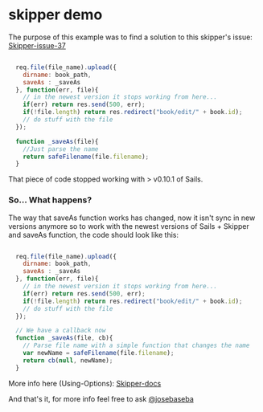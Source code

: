 # skipper demo

The purpose of this example was to find a solution to this skipper's issue: [Skipper-issue-37](https://github.com/balderdashy/skipper/issues/37)

```javascript

  req.file(file_name).upload({
    dirname: book_path,
    saveAs : _saveAs
  }, function(err, file){
    // in the newest version it stops working from here...
    if(err) return res.send(500, err);
    if(!file.length) return res.redirect("book/edit/" + book.id);
    // do stuff with the file
  });

  function _saveAs(file){
    //Just parse the name
    return safeFilename(file.filename);
  }

```

That piece of code stopped working with > v0.10.1 of Sails.

### So... What happens?

The way that saveAs function works has changed, now it isn't sync in new versions anymore so to work with the newest versions of Sails + Skipper and saveAs function, the code should look like this:

```javascript

  req.file(file_name).upload({
    dirname: book_path,
    saveAs : _saveAs
  }, function(err, file){
    // in the newest version it stops working from here...
    if(err) return res.send(500, err);
    if(!file.length) return res.redirect("book/edit/" + book.id);
    // do stuff with the file
  });

  // We have a callback now
  function _saveAs(file, cb){
    // Parse file name with a simple function that changes the name
    var newName = safeFilename(file.filename);
    return cb(null, newName);
  }

```

More info here (Using-Options): [Skipper-docs](https://github.com/balderdashy/skipper/blob/master/README.md)

And that's it, for more info feel free to ask [@josebaseba](https://twitter.com/Josebaseba)
